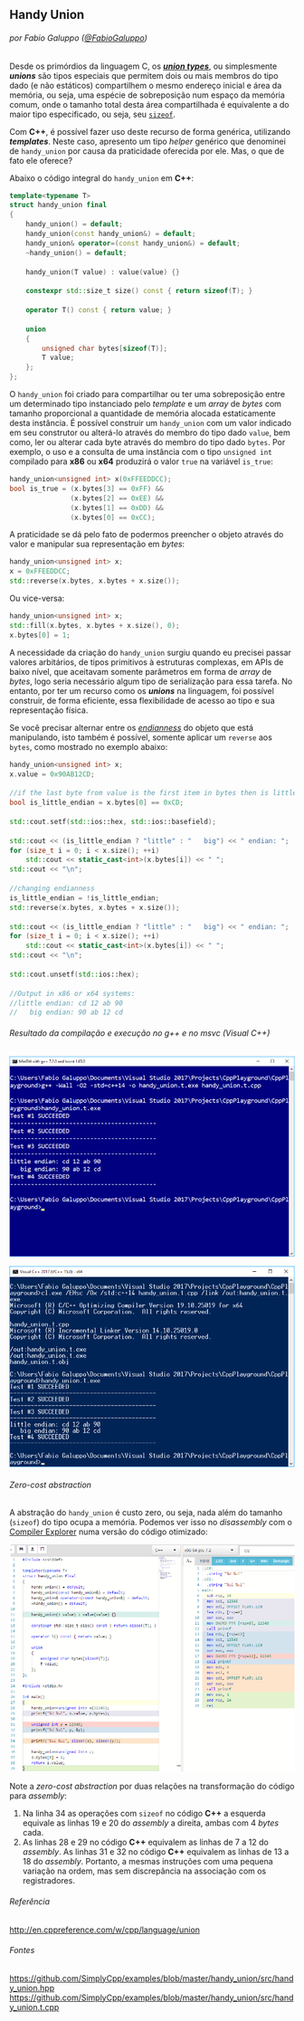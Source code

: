 ## Handy Union
###### por Fabio Galuppo ([@FabioGaluppo](https://twitter.com/fabiogaluppo)) 

Desde os primórdios da linguagem C, os [**_union types_**](http://en.cppreference.com/w/cpp/language/union), ou simplesmente **_unions_** são tipos especiais que permitem dois ou mais membros do tipo dado (e não estáticos) compartilhem o mesmo endereço inicial e área da memória, ou seja, uma espécie de sobreposição num espaço da memória comum, onde o tamanho total desta área compartilhada é equivalente a do maior tipo especificado, ou seja, seu [`sizeof`](http://en.cppreference.com/w/cpp/language/sizeof).

Com **C++**, é possível fazer uso deste recurso de forma genérica, utilizando **_templates_**. Neste caso, apresento um tipo _helper_ genérico que denominei de `handy_union` por causa da praticidade oferecida por ele. Mas, o que de fato ele oferece? 

Abaixo o código integral do `handy_union` em **C++**:

```cpp
template<typename T>
struct handy_union final
{
	handy_union() = default;
	handy_union(const handy_union&) = default;
	handy_union& operator=(const handy_union&) = default;
	~handy_union() = default;
	
	handy_union(T value) : value(value) {}

	constexpr std::size_t size() const { return sizeof(T); }

	operator T() const { return value; }

	union
	{
		unsigned char bytes[sizeof(T)];
		T value;
	};
};
```

O `handy_union` foi criado para compartilhar ou ter uma sobreposição entre um determinado tipo instanciado pelo _template_ e um _array_ de _bytes_ com tamanho proporcional a quantidade de memória alocada estaticamente desta instância. É possível construir um `handy_union` com um valor indicado em seu construtor ou alterá-lo através do membro do tipo dado `value`, bem como, ler ou alterar cada byte através do membro do tipo dado `bytes`. Por exemplo, o uso e a consulta de uma instância com o tipo `unsigned int` compilado para **x86** ou **x64** produzirá o valor `true` na variável `is_true`:

```cpp
handy_union<unsigned int> x(0xFFEEDDCC);
bool is_true = (x.bytes[3] == 0xFF) && 
               (x.bytes[2] == 0xEE) && 
               (x.bytes[1] == 0xDD) &&
               (x.bytes[0] == 0xCC);
```

A praticidade se dá pelo fato de podermos preencher o objeto através do valor e manipular sua representação em _bytes_:

```cpp
handy_union<unsigned int> x;
x = 0xFFEEDDCC;
std::reverse(x.bytes, x.bytes + x.size());
```

Ou vice-versa:

```cpp
handy_union<unsigned int> x;
std::fill(x.bytes, x.bytes + x.size(), 0);
x.bytes[0] = 1;
```

A necessidade da criação do `handy_union` surgiu quando eu precisei passar valores arbitários, de tipos primitivos à estruturas complexas, em APIs de baixo nível, que aceitavam somente parâmetros em forma de _array_ de _bytes_, logo seria necessário algum tipo de serialização para essa tarefa. No entanto, por ter um recurso como os **_unions_** na linguagem, foi possível construir, de forma eficiente, essa flexibilidade de acesso ao tipo e sua representação física.

Se você precisar alternar entre os [_endianness_](https://en.wikipedia.org/wiki/Endianness) do objeto que está manipulando, isto também é possível, somente aplicar um `reverse` aos `bytes`, como mostrado no exemplo abaixo:

```cpp
handy_union<unsigned int> x;
x.value = 0x90AB12CD;	
	
//if the last byte from value is the first item in bytes then is little endian
bool is_little_endian = x.bytes[0] == 0xCD; 

std::cout.setf(std::ios::hex, std::ios::basefield);

std::cout << (is_little_endian ? "little" : "   big") << " endian: ";
for (size_t i = 0; i < x.size(); ++i)
	std::cout << static_cast<int>(x.bytes[i]) << " ";
std::cout << "\n";

//changing endianness
is_little_endian = !is_little_endian;
std::reverse(x.bytes, x.bytes + x.size());

std::cout << (is_little_endian ? "little" : "   big") << " endian: ";
for (size_t i = 0; i < x.size(); ++i)
	std::cout << static_cast<int>(x.bytes[i]) << " ";
std::cout << "\n";
	
std::cout.unsetf(std::ios::hex);

//Output in x86 or x64 systems:
//little endian: cd 12 ab 90
//   big endian: 90 ab 12 cd
```

###### Resultado da compilação e execução no g++ e no msvc (Visual C++)

![g++](https://github.com/SimplyCpp/examples/raw/master/handy_union/resources/handy_union_g%2B%2B.png)

![msvc](https://github.com/SimplyCpp/examples/raw/master/handy_union/resources/handy_union_cl.png)

###### _Zero-cost abstraction_

A abstração do `handy_union` é custo zero, ou seja, nada além do tamanho (`sizeof`) do tipo ocupa a memória. Podemos ver isso no _disassembly_ com o [Compiler Explorer](https://godbolt.org/) numa versão do código otimizado:

![disassembly](https://github.com/SimplyCpp/examples/raw/master/handy_union/resources/handy_union_disassembly.png)

Note a _zero-cost abstraction_ por duas relações na transformação do código para _assembly_:
1. Na linha 34 as operações com `sizeof` no código **C++** a esquerda equivale as linhas 19 e 20 do _assembly_ a direita, ambas com 4 _bytes_ cada.
2. As linhas 28 e 29 no código **C++** equivalem as linhas de 7 a 12 do _assembly_. As linhas 31 e 32 no código **C++** equivalem as linhas de 13 a 18 do _assembly_. Portanto, a mesmas instruções com uma pequena variação na ordem, mas sem discrepância na associação com os registradores.

###### Referência
http://en.cppreference.com/w/cpp/language/union

###### Fontes
https://github.com/SimplyCpp/examples/blob/master/handy_union/src/handy_union.hpp
https://github.com/SimplyCpp/examples/blob/master/handy_union/src/handy_union.t.cpp
